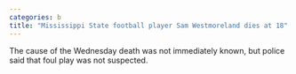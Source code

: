 ```yaml
---
categories: b
title: "Mississippi State football player Sam Westmoreland dies at 18"
---
```

The cause of the Wednesday death was not immediately known, but police said that foul play was not suspected.